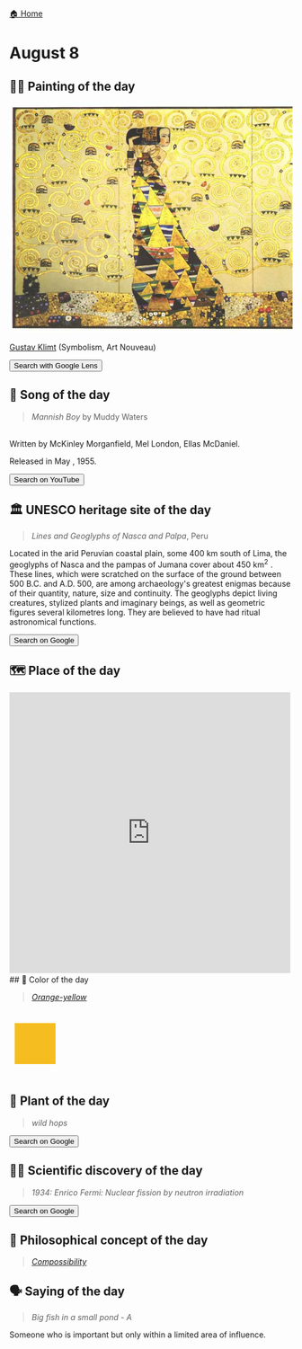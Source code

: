 
[🏠 Home](../../index.md)

# August 8

## 🧑‍🎨 Painting of the day

<img width="600" src="../img/Gustav_Klimt_4.jpg">

[Gustav Klimt](http://en.wikipedia.org/wiki/Gustav_Klimt) (Symbolism, Art Nouveau)

<button class="btn btn-success"
onclick=" window.open('https://lens.google.com/uploadbyurl?url=https://iretes.github.io/one-a-day/data/img/Gustav_Klimt_4.jpg','_blank')">
Search with Google Lens
</button>

## 🎼 Song of the day

> *Mannish Boy*
by Muddy Waters

<br />Written by McKinley Morganfield, Mel London, Ellas McDaniel.

Released in May , 1955.

<button class="btn btn-success"
onclick=" window.open('http://www.youtube.com/search?q=Mannish Boy by Muddy Waters','_blank')">
Search on YouTube
</button>

## 🏛️ UNESCO heritage site of the day

> *Lines and Geoglyphs of Nasca and Palpa*, Peru

<p>Located in the arid Peruvian coastal plain, some 400 km south of Lima, the geoglyphs of Nasca and the pampas of Jumana cover about 450 km<sup>2</sup> . These lines, which were scratched on the surface of the ground between 500 B.C. and A.D. 500, are among archaeology's greatest enigmas because of their quantity, nature, size and continuity. The geoglyphs depict living creatures, stylized plants and imaginary beings, as well as geometric figures several kilometres long. They are believed to have had ritual astronomical functions.</p>

<button class="btn btn-success"
onclick=" window.open('http://www.google.com/search?q=Lines and Geoglyphs of Nasca and Palpa','_blank')">
Search on Google
</button>

## 🗺️ Place of the day

<iframe
src="https://www.mapcrunch.com"
name="mapcrunch"
width="500"
height="500"
allowTransparency="true"
scrolling="no"
frameborder="0"
>
</iframe>
## 🎨 Color of the day

> *[Orange-yellow](https://en.wikipedia.org/wiki/Marigold_(color)#Orange-yellow)*

<div style="color:#F5BD1F; font-size: 100px;">&#9632;</div>

## 🌿 Plant of the day

> *wild hops*

<button class="btn btn-success"
onclick=" window.open('http://www.google.com/search?q=wild hops','_blank')">
Search on Google
</button>

## 🧑‍🔬 Scientific discovery of the day

> *1934: Enrico Fermi: Nuclear fission by neutron irradiation*

<button class="btn btn-success"
onclick=" window.open('http://www.google.com/search?q=1934: Enrico Fermi: Nuclear fission by neutron irradiation','_blank')"> 
Search on Google
</button>

## 💭 Philosophical concept of the day

> *[Compossibility](https://en.wikipedia.org/wiki/Compossibility)*

## 🗣️ Saying of the day

> *Big fish in a small pond - A*

Someone who is important but only within a limited area of influence.
